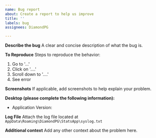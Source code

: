 ```yaml
---
name: Bug report
about: Create a report to help us improve
title: ''
labels: bug
assignees: DiamondPG

---
```


**Describe the bug**
A clear and concise description of what the bug is.

**To Reproduce**
Steps to reproduce the behavior:
1. Go to '...'
2. Click on '....'
3. Scroll down to '....'
4. See error

**Screenshots**
If applicable, add screenshots to help explain your problem.

**Desktop (please complete the following information):**
- Application Version: 

**Log File**
Attach the log file located at `AppData\Roaming\DiamondPG\StatsApp\syslog.txt`

**Additional context**
Add any other context about the problem here.
